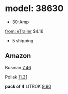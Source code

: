 # model: 38630
- 30-Amp

[from: eTrailer](https://www.etrailer.com/Accessories-and-Parts/Pollak/38630.html)
$4.16  
+ 5 shipping

## Amazon
Busman
[7.46](https://www.amazon.com/Bussmann-CBC-30B-Circuit-Automotive-Terminals/dp/B001PYQVMG)

Pollak
[11.31](https://www.amazon.com/Circuit-Breaker-Degree-Bracket-Metal/dp/B07RM6QK4M)

**pack of 4**
LITROK
[9.90](https://www.amazon.com/DC-12V-Automatic-Circuit-Protector/dp/B0981RCRFK)
